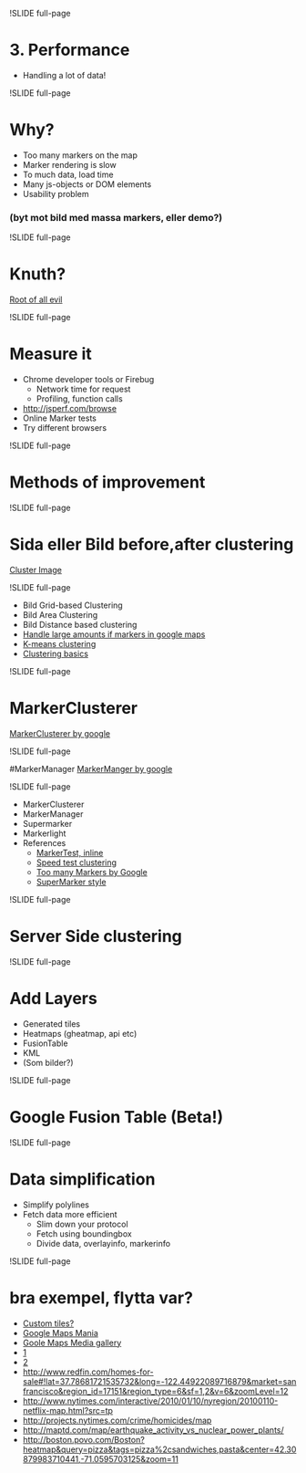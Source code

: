 !SLIDE full-page
# 3. Performance #
- Handling a lot of data!

<!--
How do you handle 30 000 markers on a maps?
How do you handle highres lines or data heavy applications?

* user perceived latency – how long it takes for the page to appear usable, in
this case for the map to be rendered
* page ready time - how long it takes for the page to become usable, e.g. for
the map to be draggable
-->

!SLIDE full-page

# Why?

* Too many markers on the map
* Marker rendering is slow
* To much data, load time
* Many js-objects or DOM elements
* Usability problem

### (byt mot bild med massa markers, eller demo?)

<!--
# Solution? Depends on reqs?
* map interaction
* information detail on different levels
* target platform, ipad or chrome
* data structure, volatile, size, update frequency
-->

!SLIDE full-page

# Knuth?

[Root of all evil]("http://1.bp.blogspot.com/-y-_eIBHKK7Q/TVlo4Zrw9XI/AAAAAAAAHOM/IUziLpXoOZ4/s1600/premature-6%255B1%255D.jpg")

<!--
how do you measure it, find problems
-->

!SLIDE full-page

# Measure it
 * Chrome developer tools or Firebug
   * Network time for request
   * Profiling, function calls
 * http://jsperf.com/browse
 * Online Marker tests
 * Try different browsers

!SLIDE full-page

# Methods of improvement

!SLIDE full-page

# Sida eller Bild before,after clustering
[Cluster Image](http://media.svennerberg.com/2008/12/unclustered.jpg)

!SLIDE full-page

* Bild Grid-based Clustering
* Bild Area Clustering
* Bild Distance based clustering
* [Handle large amounts if markers in google maps](http://www.svennerberg.com/2009/01/handling-large-amounts-of-markers-in-google-maps/)
* [K-means clustering](http://en.wikipedia.org/wiki/K-means_clustering)
* [Clustering basics](http://home.dei.polimi.it/matteucc/Clustering/tutorial_html/)

<!--
# Clustering
  * Client side clustering
  * Server side clustering

- Beratta att det finns lite olika tekniker, visa bilder lite snabbt
Often distance-based Clusteringm but attributes works good also
-->

!SLIDE full-page

# MarkerClusterer
[MarkerClusterer by google](http://google-maps-utility-library-v3.googlecode.com/svn/trunk/markerclusterer/examples/advanced_example.html)

<!--
all of you have probably seen this
what is it
settings
gridbased!
demo
-->

!SLIDE full-page

#MarkerManager
[MarkerManger by google](http://google-maps-utility-library-v3.googlecode.com/svn/tags/markermanager/1.0/docs/reference.html)

<!--
MarkerManager
what is it
settings
demo
-->

!SLIDE full-page

* MarkerClusterer
* MarkerManager
* Supermarker
* Markerlight
* References
  * [MarkerTest, inline](http://gmaps-samples-v3.googlecode.com/svn/trunk/toomanymarkers/toomanymarkers.html)
  * [Speed test clustering](http://www.svennerberg.com/examples/markers/markerPerformance.html)
  * [Too many Markers by Google](http://code.google.com/intl/sv-SE/apis/maps/articles/toomanymarkers.html)
  * [SuperMarker style](http://nickjohnson.com/b/google-maps-v3-how-to-quickly-add-many-markers)

!SLIDE full-page


# Server Side clustering
<!--
what is it
why and when?
demo
hitta bra exempel!
http://www.usda.gov/recovery/map/
-->


!SLIDE full-page

# Add Layers
* Generated tiles
* Heatmaps (gheatmap, api etc)
* FusionTable
* KML
* (Som bilder?)

<!--
Generated tiles, how? tile server?
-->

!SLIDE full-page

# Google Fusion Table (Beta!)

<!--
google fusion table example
Vad erbjuder fusion table for maps
intensity map
markers with interaction, custom marker and overlay
sql-like api from your javascript!
-->

!SLIDE full-page

# Data simplification
* Simplify polylines
* Fetch data more efficient
  * Slim down your protocol
  * Fetch using boundingbox
  * Divide data, overlayinfo, markerinfo

<!--

http://code.google.com/intl/sv-SE/apis/maps/documentation/utilities/polylinealgorithm.html
how to code polylines smart, raksträckor tex brezenhams?

DOM elements, listeners js objects
The latter pattern is more efficient, with 1 modification.  Rather than
creating a listener function in each call to .addListener(), create your
listener function once and add that same listener to all markers.  Reducing
the number of Objects like this helps older browsers especially.
Render GIFs for IE, instead of alpha PNGs
GMarker ger 5 DOM nodes, egen div ger div med img ger 2.

Render GIFs for IE, instead of alpha PNGs
-->

!SLIDE full-page

# bra exempel, flytta var?

* [Custom tiles?](https:////maptd.com/map/earthquake_activity_vs_nuclear_power_plants/)
* [Google Maps Mania](http://googlemapsmania.blogspot.com/)
* [Goole Maps Media gallery](http://code.google.com/intl/sv-SE/apis/maps/documentation/javascript/v2/mediagallery.html)
* [1](http://move.rmi.org/features/oilmap.html)
* [2](http://maptd.com/map/earthquake_activity_vs_nuclear_power_plants/)
* http://www.redfin.com/homes-for-sale#!lat=37.78681721535732&long=-122.44922089716879&market=sanfrancisco&region_id=17151&region_type=6&sf=1,2&v=6&zoomLevel=12
* http://www.nytimes.com/interactive/2010/01/10/nyregion/20100110-netflix-map.html?src=tp
* http://projects.nytimes.com/crime/homicides/map
* http://maptd.com/map/earthquake_activity_vs_nuclear_power_plants/
* http://boston.povo.com/Boston?heatmap&query=pizza&tags=pizza%2csandwiches,pasta&center=42.30879983710441,-71.0595703125&zoom=11

